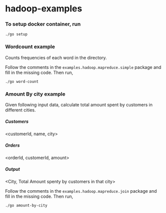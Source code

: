 # hadoop-examples

### To setup docker container, run
```shell
./go setup
```

### Wordcount example
Counts frequencies of each word in the directory. 

Follow the comments in the `examples.hadoop.mapreduce.simple` package and fill in the missing code. Then run,

```shell
./go word-count  
```

### Amount By city example
Given following input data, calculate total amount spent by customers in different cities.

##### Customers 
<customerId, name, city> 

##### Orders 
<orderId, customerId, amount> 

##### Output
<City, Total Amount spenty by customers in that city>
 
Follow the comments in the `examples.hadoop.mapreduce.join` package and fill in the missing code. Then run,

```shell
./go amount-by-city  
```

